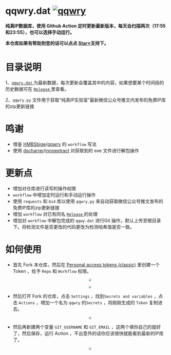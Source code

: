 # qqwry.dat [![qqwry](https://github.com/FW27623/qqwry/actions/workflows/qqwry.yml/badge.svg)](https://github.com/FW27623/qqwry/actions/workflows/qqwry.yml)
**纯真IP数据库，使用 Github Action 定时更新最新版本，每天会扫描两次（17:55和23:55），也可以选择手动运行。**

**本仓库如果有帮助到您的话可以点点 [Star⭐](https://github.com/FW27623/qqwry#stargazers)支持下。**

# 目录说明
 1、[`qqwry.dat` ](https://github.com/FW27623/qqwry/blob/main/qqwry.dat) 为最新数据，每次更新会覆盖其中的内容，如果想要某个时间段的历史数据可在 [`Release` ](https://github.com/FW27623/qqwry/releases) 里查看。

 2、`qqwry.py` 文件用于获取“纯真IP实验室”最新微信公众号推文内发布的免费IP库的zip更新链接  

# 鸣谢
-  借鉴 [HMBSbige](https://github.com/HMBSbige)/[qqwry](https://github.com/HMBSbige/qqwry) 的 `workflow` 写法
-  使用 [dscharrer](https://github.com/dscharrer)/[innoextract](https://github.com/dscharrer/innoextract) 对获取到的 exe 文件进行解包操作

# 更新点

- 增加对仓库进行读写的操作权限
- `workflow` 中增加定时运行和手动运行操作
- 使用 `requests` 和 `bs4` 库以使用 `qqwry.py` 来自动获取微信公众号推文发布的免费IP库的zip更新链接
- 增加 `workflow` 对已有同名 [`Release` ](https://github.com/FW27623/qqwry/releases) 的处理
- 增加对 `workflow` 中解包完成的 `qqwy.dat` 进行Git 操作，默认上传至根目录下。将检测文件是否更改的代码更改为检测哈希值是否一致。

# 如何使用

- 首先 Fork 本仓库，然后在 [Personal access tokens (classic)](https://github.com/settings/tokens) 里创建一个 Token ，给予 `Repo` 和 `Workflow` 权限。

  <p align=center><img src="https://pic.1016.site/file/77bfb30076803ef0487a4.png" style="zoom:50%;" /></p>

  <p align=center><img src="https://pic.1016.site/file/47e907c05535b078d36c6.png" style="zoom:50%;" /></p>

- 然后打开 Fork 的仓库，点击 `Settings` ，找到`Secrets and variables` ，点击 `Actions` ，增加一个名为 `qqwry` 的`Secrets` ，将刚刚生成的 `Token` 复制进去。

  <p align=center><img src="https://pic.1016.site/file/950cf56dd4cf8fe773721.png" style="zoom:50%;" /></p>

- 然后再新建两个变量 `GIT_USERNAME` 和 `GIT_EMAIL`  ，这两个填你自己的就好了，然后保存，运行 Action ，不出意外的话你应该很快就能看到最新的IP库了。

  <p align=center><img src="https://pic.1016.site/file/e4011db8b992a5da6a28b.png" style="zoom:50%;" /></p>
